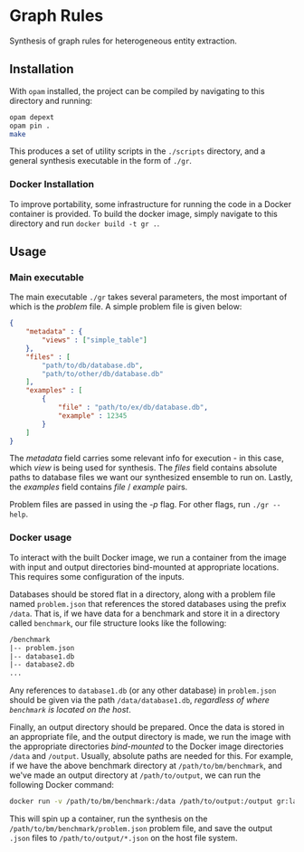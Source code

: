 # Graph Rules

Synthesis of graph rules for heterogeneous entity extraction.

## Installation

With `opam` installed, the project can be compiled by navigating to this directory and running:

```bash
opam depext
opam pin .
make
```

This produces a set of utility scripts in the `./scripts` directory, and a general synthesis executable in the form of `./gr`.

### Docker Installation

To improve portability, some infrastructure for running the code in a Docker container is provided. To build the docker image, simply navigate to this directory and run `docker build -t gr .`.

## Usage

### Main executable

The main executable `./gr` takes several parameters, the most important of which is the *problem* file. A simple problem file is given below:

```json
{
    "metadata" : {
        "views" : ["simple_table"]
    },
    "files" : [
        "path/to/db/database.db",
        "path/to/other/db/database.db"
    ],
    "examples" : [
        {
            "file" : "path/to/ex/db/database.db",
            "example" : 12345
        }
    ]
}
```

The *metadata* field carries some relevant info for execution - in this case, which *view* is being used for synthesis. The *files* field contains absolute paths to database files we want our synthesized ensemble to run on. Lastly, the *examples* field contains *file* / *example* pairs.

Problem files are passed in using the *-p* flag. For other flags, run `./gr --help`.

### Docker usage

To interact with the built Docker image, we run a container from the image with input and output directories bind-mounted at appropriate locations. This requires some configuration of the inputs.

Databases should be stored flat in a directory, along with a problem file named `problem.json` that references the stored databases using the prefix `/data`. That is, if we have data for a benchmark and store it in a directory called `benchmark`, our file structure looks like the following:

```txt
/benchmark
|-- problem.json
|-- database1.db
|-- database2.db
...
```

Any references to `database1.db` (or any other database) in `problem.json` should be given via the path `/data/database1.db`, *regardless of where `benchmark` is located on the host*.

Finally, an output directory should be prepared. Once the data is stored in an appropriate file, and the output directory is made, we run the image with the appropriate directories *bind-mounted* to the Docker image directories `/data` and `/output`. Usually, absolute paths are needed for this. For example, if we have the above benchmark directory at `/path/to/bm/benchmark`, and we've made an output directory at `/path/to/output`, we can run the following Docker command:

```bash
docker run -v /path/to/bm/benchmark:/data /path/to/output:/output gr:latest
```

This will spin up a container, run the synthesis on the `/path/to/bm/benchmark/problem.json` problem file, and save the output `.json` files to `/path/to/output/*.json` on the host file system.